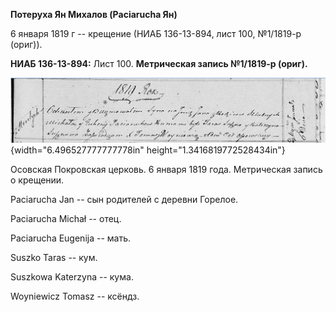 **Потеруха Ян Михалов (Paciarucha Ян)**

6 января 1819 г -- крещение (НИАБ 136-13-894, лист 100, №1/1819-р
(ориг)).

**НИАБ 136-13-894:** Лист 100. **Метрическая запись №1/1819-р (ориг).**

![](./media/bb80632bffc71e68eb75f90044503b5826f0041d.png){width="6.496527777777778in"
height="1.3416819772528434in"}

Осовская Покровская церковь. 6 января 1819 года. Метрическая запись о
крещении.

Paciarucha Jan -- сын родителей с деревни Горелое.

Paciarucha Michał -- отец.

Paciarucha Eugenija -- мать.

Suszko Taras -- кум.

Suszkowa Katerzyna -- кума.

Woyniewicz Tomasz -- ксёндз.
